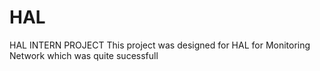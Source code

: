 # HAL
HAL INTERN PROJECT
This project was designed for HAL for Monitoring Network which was quite sucessfull
